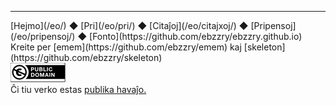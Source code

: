 
***
<div class="footer">

<div class="text-small">
[Hejmo](/eo/) ◆ [Pri](/eo/pri/) ◆ [Citaĵoj](/eo/citajxoj/) ◆ [Pripensoj](/eo/pripensoj/) ◆ [Fonto](https://github.com/ebzzry/ebzzry.github.io)
</div>
<div class="text-x-small">
Kreite per [emem](https://github.com/ebzzry/emem) kaj [skeleton](https://github.com/ebzzry/skeleton)
</div>

<div class="text-x-small">
<a rel="license" href="https://creativecommons.org/publicdomain/zero/1.0/deed.eo"><img alt="CC0 1.0 Universala (CC0 1.0) Publikaĵiga Dediĉo" class="cc" src="/bil/cc0-88x31.png" /></a><br>
Ĉi tiu verko estas <a rel="license" href="https://creativecommons.org/publicdomain/zero/1.0/deed.eo">publika havaĵo.</a><br>
</div>

</div>
